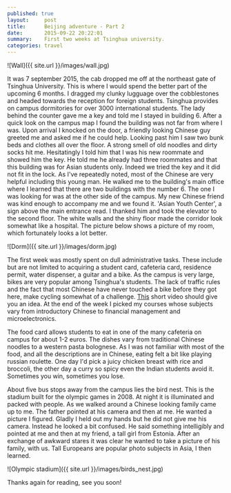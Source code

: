 ```yaml
---
published: true
layout:     post
title:      Beijing adventure - Part 2
date:       2015-09-22 20:22:01
summary:    First two weeks at Tsinghua university.
categories: travel
---
```


![Wall]({{ site.url }}/images/wall.jpg)

It was 7 september 2015, the cab dropped me off at the northeast gate of Tsinghua University. This is where I would spend the better part of the upcoming 6 months. I dragged my clunky lugguage over the cobblestones and headed towards the reception for foreign students. Tsinghua provides on campus dormitories for over 3000 international students. The lady behind the counter gave me a key and told me I stayed in building 6. After a quick look on the campus map I found the building was not far from where I was. Upon arrival I knocked on the door, a friendly looking Chinese guy greeted me and asked me if he could help. Looking past him I saw two bunk beds and clothes all over the floor. A strong smell of old noodles and dirty socks hit me. Hesitatingly I told him that I was his new roommate and showed him the key. He told me he already had three roommates and that this building was for Asian students only. Indeed we tried the key and it did not fit in the lock. As I've repeatedly noted, most of the Chinese are very helpful including this young man. He walked me to the building's main office where I learned that there are two buildings with the number 6. The one I was looking for was at the other side of the campus. My new Chinese friend was kind enough to accompany me and we found it. 'Asian Youth Center', a sign above the main entrance read. I thanked him and took the elevator to the second floor. The white walls and the shiny floor made the corridor look somewhat like a hospital. The picture below shows a picture of my room, which fortunately looks a lot better.

![Dorm]({{ site.url }}/images/dorm.jpg)

The first week was mostly spent on dull administrative tasks. These include but are not limited to acquiring a student card, cafeteria card, residence permit, water dispenser, a guitar and a bike. As the campus is very large, bikes are very popular among Tsinghua's students. The lack of traffic rules and the fact that most Chinese have never touched a bike before they got here, make cycling somewhat of a challenge. [This](https://goo.gl/photos/Yx5W6HEWrQdUcGys6) short video should give you an idea. At the end of the week I picked my courses whose subjects vary from introductory Chinese to financial management and microelectronics. 

The food card allows students to eat in one of the many cafeteria on campus for about 1-2 euros. The dishes vary from traditional Chinese noodles to a western pasta bolognese. As I was not familiar with most of the food, and all the descriptions are in Chinese, eating felt a bit like playing russian roulette. One day I'd pick a juicy chicken breast with rice and broccoli, the other day a curry so spicy even the Indian students avoid it. Sometimes you win, sometimes you lose.

About five bus stops away from the campus lies the bird nest. This is the stadium built for the olympic games in 2008. At night it is illuminated and packed with people. As we walked around a Chinese looking family came up to me. The father pointed at his camera and then at me. He wanted a picture I figured. Gladly I held out my hands but he did not give me his camera. Instead he looked a bit confused. He said something intelligibly and pointed at me and then at my friend, a tall girl from Estonia. After an exchange of awkward stares it was clear he wanted to take a picture of his family, with us. Tall Europeans are popular photo subjects in Asia, I then learned.

![Olympic stadium]({{ site.url }}/images/birds_nest.jpg)

Thanks again for reading, see you soon!
